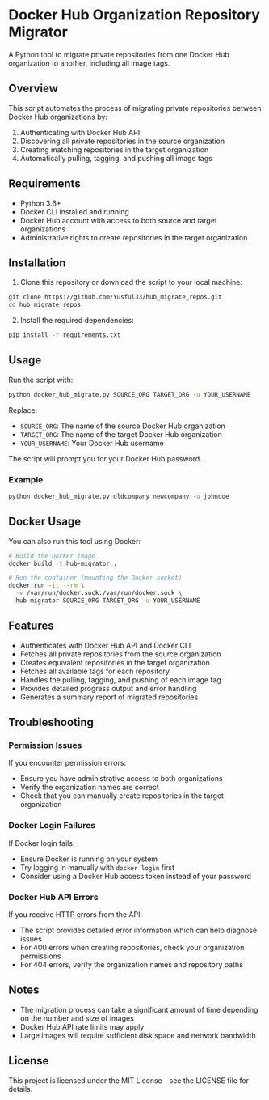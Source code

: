 # Docker Hub Organization Repository Migrator

A Python tool to migrate private repositories from one Docker Hub organization to another, including all image tags.

## Overview

This script automates the process of migrating private repositories between Docker Hub organizations by:

1. Authenticating with Docker Hub API
2. Discovering all private repositories in the source organization
3. Creating matching repositories in the target organization
4. Automatically pulling, tagging, and pushing all image tags

## Requirements

- Python 3.6+
- Docker CLI installed and running
- Docker Hub account with access to both source and target organizations
- Administrative rights to create repositories in the target organization

## Installation

1. Clone this repository or download the script to your local machine:

```bash
git clone https://github.com/Yusful33/hub_migrate_repos.git
cd hub_migrate_repos
```

2. Install the required dependencies:

```bash
pip install -r requirements.txt
```

## Usage

Run the script with:

```bash
python docker_hub_migrate.py SOURCE_ORG TARGET_ORG -u YOUR_USERNAME
```

Replace:
- `SOURCE_ORG`: The name of the source Docker Hub organization
- `TARGET_ORG`: The name of the target Docker Hub organization
- `YOUR_USERNAME`: Your Docker Hub username

The script will prompt you for your Docker Hub password.

### Example

```bash
python docker_hub_migrate.py oldcompany newcompany -u johndoe
```

## Docker Usage

You can also run this tool using Docker:

```bash
# Build the Docker image
docker build -t hub-migrator .

# Run the container (mounting the Docker socket)
docker run -it --rm \
  -v /var/run/docker.sock:/var/run/docker.sock \
  hub-migrator SOURCE_ORG TARGET_ORG -u YOUR_USERNAME
```

## Features

- Authenticates with Docker Hub API and Docker CLI
- Fetches all private repositories from the source organization
- Creates equivalent repositories in the target organization
- Fetches all available tags for each repository
- Handles the pulling, tagging, and pushing of each image tag
- Provides detailed progress output and error handling
- Generates a summary report of migrated repositories

## Troubleshooting

### Permission Issues

If you encounter permission errors:
- Ensure you have administrative access to both organizations
- Verify the organization names are correct
- Check that you can manually create repositories in the target organization

### Docker Login Failures

If Docker login fails:
- Ensure Docker is running on your system
- Try logging in manually with `docker login` first
- Consider using a Docker Hub access token instead of your password

### Docker Hub API Errors

If you receive HTTP errors from the API:
- The script provides detailed error information which can help diagnose issues
- For 400 errors when creating repositories, check your organization permissions
- For 404 errors, verify the organization names and repository paths

## Notes

- The migration process can take a significant amount of time depending on the number and size of images
- Docker Hub API rate limits may apply
- Large images will require sufficient disk space and network bandwidth

## License

This project is licensed under the MIT License - see the LICENSE file for details.
